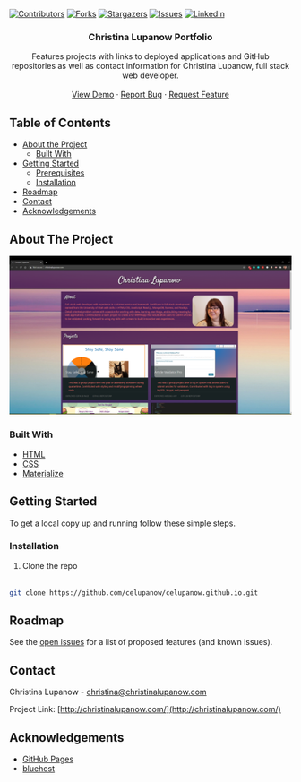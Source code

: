 <!-- PROJECT SHIELDS -->

[![Contributors][contributors-shield]][contributors-url] [![Forks][forks-shield]][forks-url] [![Stargazers][stars-shield]][stars-url] [![Issues][issues-shield]][issues-url] [![LinkedIn][linkedin-shield]][linkedin-url]

 
<h3 align="center">Christina Lupanow Portfolio</h3>
<p align="center">
Features projects with links to deployed applications and GitHub repositories as well as contact information for Christina Lupanow, full stack web developer.
<br />
<br />
<a href="https://celupanow.github.io/">View Demo</a>
·
<a href="https://github.com/celupanow/celupanow.github.io/issues">Report Bug</a>
·
<a href="https://github.com/celupanow/celupanow.github.io/issues">Request Feature</a>

</p>

</p>
<!-- TABLE OF CONTENTS -->

## Table of Contents

* [About the Project](#about-the-project)
	* [Built With](#built-with)
* [Getting Started](#getting-started)
	* [Prerequisites](#prerequisites)
	* [Installation](#installation)
* [Roadmap](#roadmap)
* [Contact](#contact)
* [Acknowledgements](#acknowledgements)

 
<!-- ABOUT THE PROJECT -->

## About The Project
![Portfolio](./assets/images/portfolio.png "Portfolio")

### Built With
* [HTML](https://developer.mozilla.org/en-US/docs/Learn/HTML)
* [CSS](https://developer.mozilla.org/en-US/docs/Web/CSS)
* [Materialize](https://materializecss.com/)

<!-- GETTING STARTED -->

## Getting Started
To get a local copy up and running follow these simple steps.
  
### Installation

1. Clone the repo

```sh

git clone https://github.com/celupanow/celupanow.github.io.git

```

<!-- ROADMAP -->

## Roadmap

  

See the [open issues](https://github.com/celupanow/celupanow.github.io/issues) for a list of proposed features (and known issues).

<!-- CONTACT -->

## Contact

  

Christina Lupanow - christina@christinalupanow.com

  

Project Link: [http://christinalupanow.com/](http://christinalupanow.com/)

<!-- ACKNOWLEDGEMENTS -->

## Acknowledgements

  

* [GitHub Pages](https://pages.github.com)
* [bluehost](https://bluehost.com)

<!-- MARKDOWN LINKS & IMAGES -->

<!-- https://www.markdownguide.org/basic-syntax/#reference-style-links -->

[contributors-shield]: https://img.shields.io/github/contributors/celupanow/celupanow.github.io.svg?style=flat-square

[contributors-url]: https://github.com/celupanow/celupanow.github.io/graphs/contributors

[forks-shield]: https://img.shields.io/github/forks/celupanow/celupanow.github.io.svg?style=flat-square

[forks-url]: https://github.com/celupanow/celupanow.github.io/network/members

[stars-shield]: https://img.shields.io/github/stars/celupanow/celupanow.github.io.svg?style=flat-square

[stars-url]: https://github.com/celupanow/celupanow.github.io/stargazers

[issues-shield]: https://img.shields.io/github/issues/celupanow/celupanow.github.io.svg?style=flat-square

[issues-url]: https://github.com/celupanow/celupanow.github.io/issues

[license-shield]: https://img.shields.io/github/license/celupanow/celupanow.github.io.svg?style=flat-square

[license-url]: https://github.com/celupanow/celupanow.github.io/blob/master/LICENSE.txt

[linkedin-shield]: https://img.shields.io/badge/-LinkedIn-black.svg?style=flat-square&logo=linkedin&colorB=555

[linkedin-url]: www.linkedin.com/in/christinalupanow

[product-screenshot]: images/screenshot.png
<!--stackedit_data:
eyJoaXN0b3J5IjpbLTk1MTI4MTQ3LDEzMDM3ODkzNTAsLTEzNj
YyNDEyMTAsMTczNzc0NDMxMl19
-->